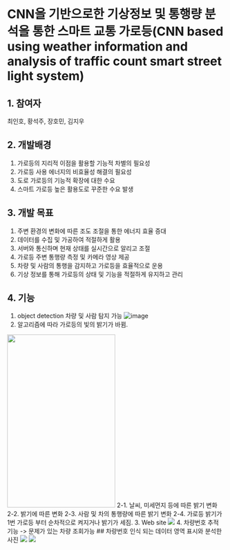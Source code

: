# CNN을 기반으로한 기상정보 및 통행량 분석을 통한 스마트 교통 가로등(CNN based using weather information and analysis of traffic count smart street light system)

## 1. 참여자
최인호, 황석주, 장호민, 김지우

## 2. 개발배경
1. 가로등의 지리적 이점을 활용할 기능적 차별의 필요성
2. 가로등 사용 에너지의 비효율성 해결의 필요성
3. 도로 가로등의 기능적 확장에 대한 수요
4. 스마트 가로등 높은 활용도로 꾸준한 수요 발생

## 3. 개발 목표
1. 주변 환경의 변화에 따른 조도 조절을 통한 에너지 효율 증대 
2. 데이터를 수집 및 가공하여 적절하게 활용
3. 서버와 통신하며 현재 상태를 실시간으로 알리고 조절 
4. 가로등 주변 통행량 측정 및 카메라 영상 제공
5. 차량 및 사람의 통행을 감지하고 가로등을 효율적으로 운용
6. 기상 정보를 통해 가로등의 상태 및 기능을 적절하게 유지하고 관리

## 4. 기능
1. object detection 차량 및 사람 탐지 가능
![image](https://user-images.githubusercontent.com/20091175/123535719-944f7680-d760-11eb-9054-f3e74bd53a01.png)
2. 알고리즘에 따라 가로등의 빛의 밝기가 바뀜.
<img src = "https://user-images.githubusercontent.com/20091175/123535752-ce207d00-d760-11eb-8d16-24d34bd58cac.jpg" width = "250" height="400">
2-1. 날씨, 미세먼지 등에 따른 밝기 변화
2-2. 밝기에 따른 변화
2-3. 사람 및 차의 통행량에 따른 밝기 변화
2-4. 가로등 밝기가 1번 가로등 부터 순차적으로 켜지거나 밝기가 세짐.
3. Web site
<img src ="https://user-images.githubusercontent.com/20091175/123535647-12f7e400-d760-11eb-8e02-4b73a7d07839.png">
4. 차량번호 추적 기능 -> 문제가 있는 차량 조회가능
## 차량번호 인식 되는 데이터 영역 표시와 분석한 사진
<img src ="https://user-images.githubusercontent.com/20091175/123535673-42a6ec00-d760-11eb-926a-b58510fc66a7.png">
<img src ="https://user-images.githubusercontent.com/20091175/123535682-581c1600-d760-11eb-9987-545ee6331f73.png">








